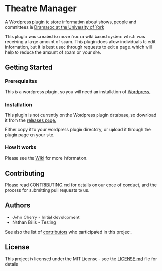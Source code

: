 # Theatre Manager
A Wordpress plugin to store information about shows, people and committees in [Dramasoc at the University of York](https://yorkdramasoc.com)

This plugin was created to move from a wiki based system which was receiving a large amount of spam. This plugin does allow individuals to edit information, but it is best used through requests to edit a page, which will help to reduce the amount of spam on your site.

## Getting Started
### Prerequisites
This is a wordpress plugin, so you will need an installation of [Wordpress.](http://www.wordpress.org)

### Installation
This plugin is not currently on the Wordpress plugin database, so download it from the [releases page.](https://github.com/JCherry677/Theatre-Manager/releases)

Either copy it to your wordpress plugin directory, or upload it through the plugin page on your site.

### How it works
Please see the [Wiki](https://github.com/JCherry677/Theatre-Manager/wiki) for more information.

## Contributing
Please read CONTRIBUTING.md for details on our code of conduct, and the process for submitting pull requests to us.

## Authors
- John Cherry - Initial development
- Nathan Billis - Testing

See also the list of [contributors](https://github.com/JCherry677/Theatre-Manager/graphs/contributors) who participated in this project.

## License
This project is licensed under the MIT License - see the [LICENSE.md](LICENSE.md) file for details
